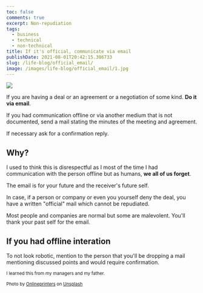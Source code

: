 ```yaml
---
toc: false
comments: true
excerpt: Non-repudiation
tags:
  - business
  - technical
  - non-technical
title: If it's official, communicate via email
publishDate: 2021-08-01T20:42:15.386733
slug: /life-blog/official_email/
image: /images/life-blog/official_email/1.jpg
---
```


![](/images/life-blog/official_email/1.jpg)

If you are having a deal or an agreement or a negotiation of some kind. **Do it via email**.

If you had communication offline or via another medium that is not documented, send a mail stating the minutes of the meeting and agreement.

If necessary ask for a confirmation reply.

## Why?

I used to think this is disrespectful as I most of the time I had communication with the person offline but as humans, **we all of us forget**.

The email is for your future and the receiver's future self.

In case, if a person or company or even you yourself deny the deal, you have a written "official" mail which cannot be repudiated.

Most people and companies are normal but some are malevolent. You'll thank your past self for the email.

## If you had offline interation

To not look robotic, mention to the person that you'll be dropping a mail mentioning discussed points and would require confirmation.

<sup>I learned this from my managers and my father.</sup>

<sub>Photo by <a href="https://unsplash.com/@onlineprinters?utm_source=unsplash&amp;utm_medium=referral&amp;utm_content=creditCopyText">Onlineprinters</a> on <a href="https://unsplash.com/s/photos/email?utm_source=unsplash&amp;utm_medium=referral&amp;utm_content=creditCopyText">Unsplash</a></sub>
